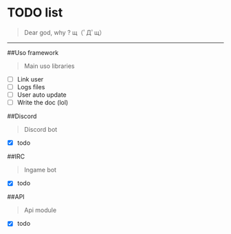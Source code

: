 
# TODO list

> Dear god, why ? щ（ﾟДﾟщ）
-----------

##Uso framework

> Main uso libraries

- [ ] Link user
- [ ] Logs files
- [ ] User auto update
- [ ] Write the doc (lol)

##Discord

> Discord bot

- [x] todo

##IRC

> Ingame bot

- [x] todo

##API

> Api module

- [x] todo
